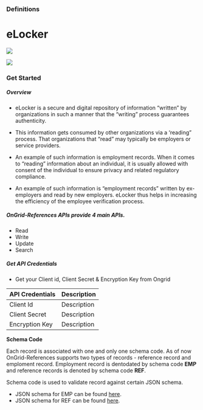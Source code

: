 ### Definitions

# eLocker

![](https://media.glassdoor.com/sqll/2119869/ongrid-india-squarelogo-1561035387986.png)

![](https://img.shields.io/github/release/pandao/editor.md.svg)



### Get Started

##### Overview

- eLocker is a secure and digital repository of information “written” by organizations in such a manner that the “writing” process guarantees authenticity.

- This information gets consumed by other organizations via a ‘reading” process. That organizations that “read” may typically be employers or service providers. 

- An example of such information is employment records. When it comes to “reading” information about an individual, it is usually allowed with consent of the individual to ensure privacy and related regulatory compliance.   

- An example of such information is “employment records” written by ex-employers and read by new employers. eLocker thus helps in increasing the efficiency of the employee verification process. 


##### OnGrid-References APIs provide 4 main APIs.

- Read
- Write
- Update
- Search

##### Get API Credentials

- Get your Client id, Client Secret & Encryption Key from Ongrid

|  API Credentials | Description |
| ------------ |  ------------- |
|  Client Id |  Description |
|  Client Secret |  Description |
|  Encryption Key |  Description |


**Schema Code**

Each record is associated with one and only one schema code. As of now OnGrid-References supports two types of records - reference record and emploment record. Employment record is dentodated by schema code **EMP** and reference records is denoted by schema code **REF**.

Schema code is used to validate record against certain JSON schema.
- JSON schema for EMP can be found [here](https://stoplight.io/p/docs/gh/rajatongrid/refdocs/models/employment-schema.json?group=master "here").
- JSON schema for REF can be found [here](https://stoplight.io/p/docs/gh/rajatongrid/refdocs/models/reference-schema.json?group=master "here").